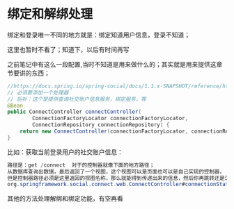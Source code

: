 # 绑定和解绑处理

绑定和登录唯一不同的地方就是：绑定知道用户信息，登录不知道；

这里也暂时不看了；知道下，以后有时间再写


之前笔记中有这么一段配置,当时不知道是用来做什么的；其实就是用来提供这章节要讲的东西；
```java
//https://docs.spring.io/spring-social/docs/1.1.x-SNAPSHOT/reference/htmlsingle/#creating-connections-with-connectcontroller
// 必须要添加一个处理器
// 后补：这个是提供查询社交账户信息服务，绑定服务，等
@Bean
public ConnectController connectController(
        ConnectionFactoryLocator connectionFactoryLocator,
        ConnectionRepository connectionRepository) {
    return new ConnectController(connectionFactoryLocator, connectionRepository);
}
```

比如：获取当前登录用户的社交账户信息：
```java
路径是：get /connect  对于的控制器就像下面的地方路径；
从数据库查询出数据，最后返回了一个视图，这个视图可以是页面也可以是自己实现的控制器，
但是控制器路径必须是这里返回的视图名称，那么就能得到传递出来的信息，然后你再跳转还是怎么的做业务逻辑都可以
org.springframework.social.connect.web.ConnectController#connectionStatus(org.springframework.web.context.request.NativeWebRequest, org.springframework.ui.Model)
```

其他的方法处理解绑和绑定功能，有空再看
